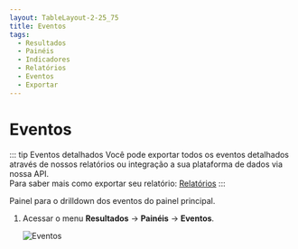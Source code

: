 ```yaml
---
layout: TableLayout-2-25_75
title: Eventos
tags:
  - Resultados
  - Painéis
  - Indicadores
  - Relatórios
  - Eventos
  - Exportar
---
```

# Eventos

::: tip Eventos detalhados
Você pode exportar todos os eventos detalhados através de nossos relatórios ou integração a sua plataforma de dados via nossa API.<br>
Para saber mais como exportar seu relatório: [Relatórios](../reports/global)
:::

Painel para o drilldown dos eventos do painel principal.

1. Acessar o menu **Resultados** -> **Painéis** -> **Eventos**.

   ![Eventos](https://cdn.phishx.io/phishx-docs/images/phishx_results_dashboards_events_01.webp)
